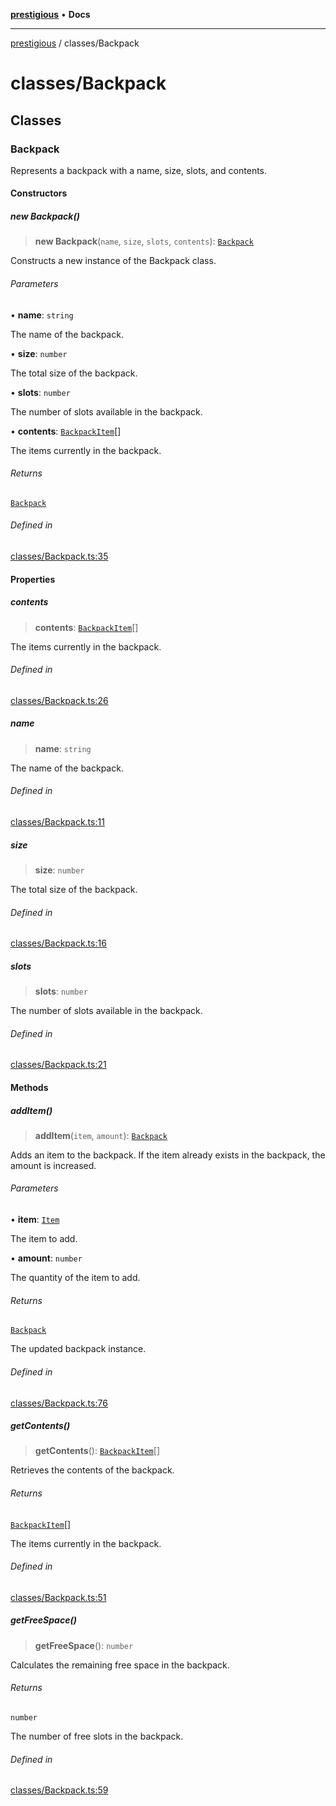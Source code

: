 [**prestigious**](../README.md) • **Docs**

***

[prestigious](../README.md) / classes/Backpack

# classes/Backpack

## Classes

### Backpack

Represents a backpack with a name, size, slots, and contents.

#### Constructors

##### new Backpack()

> **new Backpack**(`name`, `size`, `slots`, `contents`): [`Backpack`](Backpack.md#backpack)

Constructs a new instance of the Backpack class.

###### Parameters

• **name**: `string`

The name of the backpack.

• **size**: `number`

The total size of the backpack.

• **slots**: `number`

The number of slots available in the backpack.

• **contents**: [`BackpackItem`](BackpackItem.md#backpackitem)[]

The items currently in the backpack.

###### Returns

[`Backpack`](Backpack.md#backpack)

###### Defined in

[classes/Backpack.ts:35](https://github.com/LightBlueGamer/Prestigious/blob/85a20b132e245a5deb00df242c82d7c6845a7ed4/src/lib/classes/Backpack.ts#L35)

#### Properties

##### contents

> **contents**: [`BackpackItem`](BackpackItem.md#backpackitem)[]

The items currently in the backpack.

###### Defined in

[classes/Backpack.ts:26](https://github.com/LightBlueGamer/Prestigious/blob/85a20b132e245a5deb00df242c82d7c6845a7ed4/src/lib/classes/Backpack.ts#L26)

##### name

> **name**: `string`

The name of the backpack.

###### Defined in

[classes/Backpack.ts:11](https://github.com/LightBlueGamer/Prestigious/blob/85a20b132e245a5deb00df242c82d7c6845a7ed4/src/lib/classes/Backpack.ts#L11)

##### size

> **size**: `number`

The total size of the backpack.

###### Defined in

[classes/Backpack.ts:16](https://github.com/LightBlueGamer/Prestigious/blob/85a20b132e245a5deb00df242c82d7c6845a7ed4/src/lib/classes/Backpack.ts#L16)

##### slots

> **slots**: `number`

The number of slots available in the backpack.

###### Defined in

[classes/Backpack.ts:21](https://github.com/LightBlueGamer/Prestigious/blob/85a20b132e245a5deb00df242c82d7c6845a7ed4/src/lib/classes/Backpack.ts#L21)

#### Methods

##### addItem()

> **addItem**(`item`, `amount`): [`Backpack`](Backpack.md#backpack)

Adds an item to the backpack.
If the item already exists in the backpack, the amount is increased.

###### Parameters

• **item**: [`Item`](Item.md#item)

The item to add.

• **amount**: `number`

The quantity of the item to add.

###### Returns

[`Backpack`](Backpack.md#backpack)

The updated backpack instance.

###### Defined in

[classes/Backpack.ts:76](https://github.com/LightBlueGamer/Prestigious/blob/85a20b132e245a5deb00df242c82d7c6845a7ed4/src/lib/classes/Backpack.ts#L76)

##### getContents()

> **getContents**(): [`BackpackItem`](BackpackItem.md#backpackitem)[]

Retrieves the contents of the backpack.

###### Returns

[`BackpackItem`](BackpackItem.md#backpackitem)[]

The items currently in the backpack.

###### Defined in

[classes/Backpack.ts:51](https://github.com/LightBlueGamer/Prestigious/blob/85a20b132e245a5deb00df242c82d7c6845a7ed4/src/lib/classes/Backpack.ts#L51)

##### getFreeSpace()

> **getFreeSpace**(): `number`

Calculates the remaining free space in the backpack.

###### Returns

`number`

The number of free slots in the backpack.

###### Defined in

[classes/Backpack.ts:59](https://github.com/LightBlueGamer/Prestigious/blob/85a20b132e245a5deb00df242c82d7c6845a7ed4/src/lib/classes/Backpack.ts#L59)
